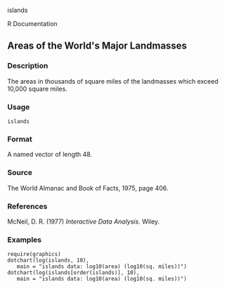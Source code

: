 islands

R Documentation

## Areas of the World's Major Landmasses

### Description

The areas in thousands of square miles of the landmasses which exceed 10,000
square miles.

### Usage

    islands

### Format

A named vector of length 48.

### Source

The World Almanac and Book of Facts, 1975, page 406.

### References

McNeil, D. R. (1977) _Interactive Data Analysis_. Wiley.

### Examples

    
    require(graphics)
    dotchart(log(islands, 10),
       main = "islands data: log10(area) (log10(sq. miles))")
    dotchart(log(islands[order(islands)], 10),
       main = "islands data: log10(area) (log10(sq. miles))")

